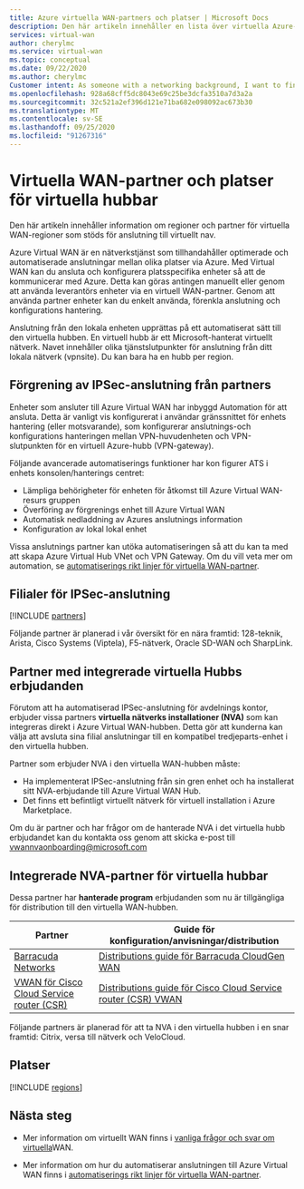 ```yaml
---
title: Azure virtuella WAN-partners och platser | Microsoft Docs
description: Den här artikeln innehåller en lista över virtuella Azure-partners och nav platser i Azure.
services: virtual-wan
author: cherylmc
ms.service: virtual-wan
ms.topic: conceptual
ms.date: 09/22/2020
ms.author: cherylmc
Customer intent: As someone with a networking background, I want to find a Virtual WAN partner
ms.openlocfilehash: 928a68cff5dc8043e69c25be3dcfa3510a7d3a2a
ms.sourcegitcommit: 32c521a2ef396d121e71ba682e098092ac673b30
ms.translationtype: MT
ms.contentlocale: sv-SE
ms.lasthandoff: 09/25/2020
ms.locfileid: "91267316"
---
```

# <a name="virtual-wan-partners-and-virtual-hub-locations"></a>Virtuella WAN-partner och platser för virtuella hubbar

Den här artikeln innehåller information om regioner och partner för virtuella WAN-regioner som stöds för anslutning till virtuellt nav.

Azure Virtual WAN är en nätverkstjänst som tillhandahåller optimerade och automatiserade anslutningar mellan olika platser via Azure. Med Virtual WAN kan du ansluta och konfigurera platsspecifika enheter så att de kommunicerar med Azure. Detta kan göras antingen manuellt eller genom att använda leverantörs enheter via en virtuell WAN-partner. Genom att använda partner enheter kan du enkelt använda, förenkla anslutning och konfigurations hantering.

Anslutning från den lokala enheten upprättas på ett automatiserat sätt till den virtuella hubben. En virtuell hubb är ett Microsoft-hanterat virtuellt nätverk. Navet innehåller olika tjänstslutpunkter för anslutning från ditt lokala nätverk (vpnsite). Du kan bara ha en hubb per region.

## <a name="branch-ipsec-connectivity-automation-from-partners"></a><a name="automation"></a>Förgrening av IPSec-anslutning från partners

Enheter som ansluter till Azure Virtual WAN har inbyggd Automation för att ansluta. Detta är vanligt vis konfigurerat i användar gränssnittet för enhets hantering (eller motsvarande), som konfigurerar anslutnings-och konfigurations hanteringen mellan VPN-huvudenheten och VPN-slutpunkten för en virtuell Azure-hubb (VPN-gateway).

Följande avancerade automatiserings funktioner har kon figurer ATS i enhets konsolen/hanterings centret:

* Lämpliga behörigheter för enheten för åtkomst till Azure Virtual WAN-resurs gruppen
* Överföring av förgrenings enhet till Azure Virtual WAN
* Automatisk nedladdning av Azures anslutnings information
* Konfiguration av lokal lokal enhet 

Vissa anslutnings partner kan utöka automatiseringen så att du kan ta med att skapa Azure Virtual Hub VNet och VPN Gateway. Om du vill veta mer om automation, se [automatiserings rikt linjer för virtuella WAN-partner](virtual-wan-configure-automation-providers.md).

## <a name="branch-ipsec-connectivity-partners"></a><a name="partners"></a>Filialer för IPSec-anslutning

[!INCLUDE [partners](../../includes/virtual-wan-partners-include.md)]

Följande partner är planerad i vår översikt för en nära framtid: 128-teknik, Arista, Cisco Systems (Viptela), F5-nätverk, Oracle SD-WAN och SharpLink.

## <a name="partners-with-integrated-virtual-hub-offerings"></a>Partner med integrerade virtuella Hubbs erbjudanden
Förutom att ha automatiserad IPSec-anslutning för avdelnings kontor, erbjuder vissa partners **virtuella nätverks installationer (NVA)** som kan integreras direkt i Azure Virtual WAN-hubben.  Detta gör att kunderna kan välja att avsluta sina filial anslutningar till en kompatibel tredjeparts-enhet i den virtuella hubben.  

Partner som erbjuder NVA i den virtuella WAN-hubben måste:

* Ha implementerat IPSec-anslutning från sin gren enhet och ha installerat sitt NVA-erbjudande till Azure Virtual WAN Hub.
* Det finns ett befintligt virtuellt nätverk för virtuell installation i Azure Marketplace.

Om du är partner och har frågor om de hanterade NVA i det virtuella hubb erbjudandet kan du kontakta oss genom att skicka e-post till vwannvaonboarding@microsoft.com

## <a name="integrated-virtual-hub-nva-partners"></a>Integrerade NVA-partner för virtuella hubbar
Dessa partner har **hanterade program** erbjudanden som nu är tillgängliga för distribution till den virtuella WAN-hubben.

|Partner|Guide för konfiguration/anvisningar/distribution|
|---|---|
|[Barracuda Networks](https://azuremarketplace.microsoft.com/en-us/marketplace/apps/barracudanetworks.barracuda_cloudgenwan_gateway?tab=Overviewus/marketplace/apps/barracudanetworks.barracuda_cloudgenwan_gateway?tab=Overview)| [Distributions guide för Barracuda CloudGen WAN](https://campus.barracuda.com/product/cloudgenwan/doc/91980640/deployment/)|
|[VWAN för Cisco Cloud Service router (CSR)](https://aka.ms/ciscoMarketPlaceOffer)| [Distributions guide för Cisco Cloud Service router (CSR) VWAN]()

Följande partners är planerad för att ta NVA i den virtuella hubben i en snar framtid: Citrix, versa till nätverk och VeloCloud.

## <a name="locations"></a><a name="locations"></a>Platser

[!INCLUDE [regions](../../includes/virtual-wan-regions-include.md)]

## <a name="next-steps"></a>Nästa steg

* Mer information om virtuellt WAN finns i [vanliga frågor och svar om virtuella](virtual-wan-faq.md)WAN.

* Mer information om hur du automatiserar anslutningen till Azure Virtual WAN finns i [automatiserings rikt linjer för virtuella WAN-partner](virtual-wan-configure-automation-providers.md).

